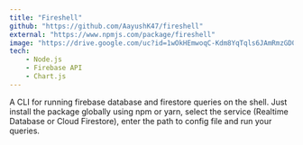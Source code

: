 ```yaml
---
title: "Fireshell"
github: "https://github.com/AayushK47/fireshell"
external: "https://www.npmjs.com/package/fireshell"
image: "https://drive.google.com/uc?id=1wOkHEmwoqC-Kdm8YqTqls6JAmRmzGD0f"
tech:
    - Node.js
    - Firebase API
    - Chart.js
---
```


A CLI for running firebase database and firestore queries on the shell. Just install the package globally using npm or yarn, select the service (Realtime Database or Cloud Firestore), enter the path to config file and run your queries.